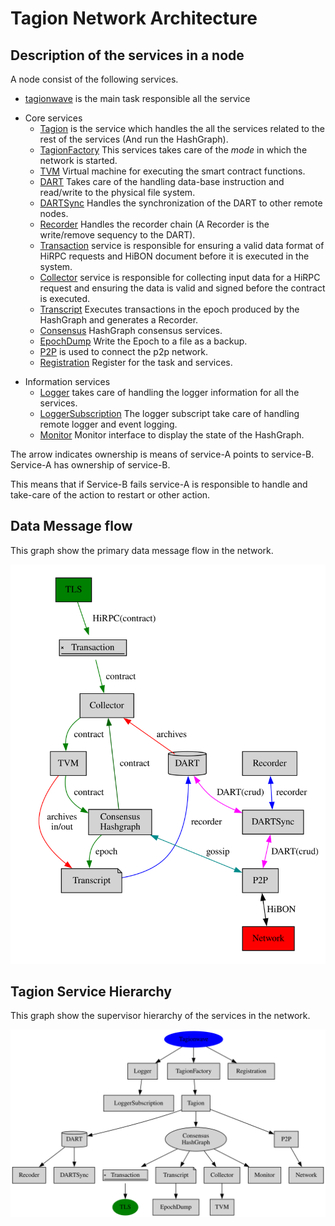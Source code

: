 # Tagion Network Architecture

## Description of the services in a node
A node consist of the following services.


* [tagionwave](/src/bin-wave/README.md) is the main task responsible all the service
- Core services
	- [Tagion](/documents/architecture/Tagion.md) is the service which handles the all the services related to the rest of the services (And run the HashGraph).
	- [TagionFactory](/documents/architecture/TagionFactory.md) This services takes care of the *mode* in which the network is started.
	- [TVM](/documents/architecture/TVM.md "Tagion Virtual Machine") Virtual machine for executing the smart contract functions.
	- [DART](/documents/architecture/DART.md "Distributed Archive of Random Transactions") Takes care of the handling data-base instruction and read/write to the physical file system.
	- [DARTSync](/documents/architecture/DARTSync.md) Handles the synchronization of the DART to other remote nodes.
	- [Recorder](/documents/architecture/Recorder.md) Handles the recorder chain (A Recorder is the write/remove sequency to the DART).
	- [Transaction](/documents/architecture/Transaction.md) service is responsible for ensuring a valid data format of HiRPC requests and HiBON document before it is executed in the system. 
	- [Collector](/documents/architecture/Collector.md) service is responsible for collecting input data for a HiRPC request and ensuring the data is valid and signed before the contract is executed.
	- [Transcript](/documents/architecture/Transcript.md) Executes transactions in the epoch produced by the HashGraph and generates a Recorder.
	- [Consensus](/documents/architecture/Consensus.md) HashGraph consensus services.
	- [EpochDump](/documents/architecture/EpochDump.md) Write the Epoch to a file as a backup.
	- [P2P](/documents/architecture/P2P.md "Peer to Peer") is used to connect the p2p network.
	- [Registration](/documents/architecture/Registration.md) Register for the task and services.

* Information services
	* [Logger](/documents/architecture/Logger.md) takes care of handling the logger information for all the services.
	* [LoggerSubscription]() The logger subscript take care of handling remote logger and event logging.
	* [Monitor](/documents/architecture/Monitor.md) Monitor interface to display the state of the HashGraph.

The arrow indicates ownership is means of service-A points to service-B. Service-A has ownership of service-B.

This means that if Service-B fails service-A is responsible to handle and take-care of the action to restart or other action.

## Data Message flow
This graph show the primary data message flow in the network.


![Dataflow](figs/dataflow.svg)

## Tagion Service Hierarchy
This graph show the supervisor hierarchy of the services in the network.

![Tagion hierachy](figs/tagion_hierarchy.svg)

